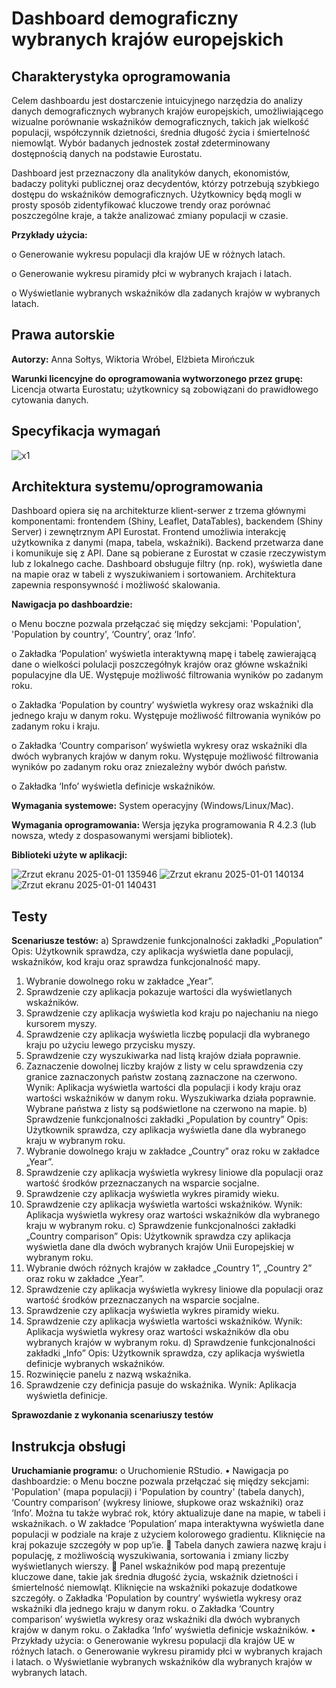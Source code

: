# Dashboard demograficzny wybranych krajów europejskich

## Charakterystyka oprogramowania
Celem dashboardu jest dostarczenie intuicyjnego narzędzia do analizy danych demograficznych wybranych krajów europejskich, umożliwiającego wizualne porównanie wskaźników demograficznych, takich jak wielkość populacji, współczynnik dzietności, średnia długość życia i śmiertelność niemowląt. Wybór badanych jednostek został zdeterminowany dostępnością danych na podstawie Eurostatu.

Dashboard jest przeznaczony dla analityków danych, ekonomistów, badaczy polityki publicznej oraz decydentów, którzy potrzebują szybkiego dostępu do wskaźników demograficznych. Użytkownicy będą mogli w prosty sposób zidentyfikować kluczowe trendy oraz porównać poszczególne kraje, a także analizować zmiany populacji w czasie.

**Przykłady użycia:**

o	Generowanie wykresu populacji dla krajów UE w różnych latach.

o	Generowanie wykresu piramidy płci w wybranych krajach i latach.

o	Wyświetlanie wybranych wskaźników dla zadanych krajów w wybranych latach.



## Prawa autorskie
**Autorzy:** Anna Sołtys, Wiktoria Wróbel, Elżbieta Mirończuk

**Warunki licencyjne do oprogramowania wytworzonego przez grupę:** Licencja otwarta Eurostatu; użytkownicy są zobowiązani do prawidłowego cytowania danych.


## Specyfikacja wymagań

![x1](https://github.com/user-attachments/assets/85992eab-adaf-4d50-bdee-8d3c1d7f2ec4)

## Architektura systemu/oprogramowania
Dashboard opiera się na architekturze klient-serwer z trzema głównymi komponentami: frontendem (Shiny, Leaflet, DataTables), backendem (Shiny Server) i zewnętrznym API Eurostat. Frontend umożliwia interakcję użytkownika z danymi (mapa, tabela, wskaźniki). Backend przetwarza dane i komunikuje się z API. Dane są pobierane z Eurostat w czasie rzeczywistym lub z lokalnego cache. Dashboard obsługuje filtry (np. rok), wyświetla dane na mapie oraz w tabeli z wyszukiwaniem i sortowaniem. Architektura zapewnia responsywność i możliwość skalowania.

**Nawigacja po dashboardzie:**

o	Menu boczne pozwala przełączać się między sekcjami: 'Population', 'Population by country', ‘Country’, oraz ‘Info’. 

o	Zakładka ‘Population’ wyświetla interaktywną mapę i tabelę zawierającą dane o wielkości polulacji poszczegółnyk krajów oraz główne wskaźniki populacyjne dla UE. Występuje możliwość filtrowania wyników po zadanym roku. 

o	Zakładka ‘Population by country’ wyświetla wykresy oraz wskaźniki dla jednego kraju w danym roku. Występuje możliwość filtrowania wyników po zadanym roku i kraju. 

o	Zakładka ‘Country comparison’ wyświetla wykresy oraz wskaźniki dla dwóch wybranych krajów w danym roku. Występuje możliwość filtrowania wyników po zadanym roku oraz zniezależny wybór dwóch państw.

o	Zakładka ‘Info’ wyświetla definicje wskaźników.

**Wymagania systemowe:** System operacyjny (Windows/Linux/Mac).

**Wymagania oprogramowania:** Wersja języka programowania R 4.2.3 (lub nowsza, wtedy z dospasowanymi wersjami bibliotek).

**Biblioteki użyte w aplikacji:**

![Zrzut ekranu 2025-01-01 135946](https://github.com/user-attachments/assets/eb055492-4f5e-4a95-a8c4-2cfbea97180c)
![Zrzut ekranu 2025-01-01 140134](https://github.com/user-attachments/assets/23ae87dc-de59-44bf-9c51-93f482b0a025)
![Zrzut ekranu 2025-01-01 140431](https://github.com/user-attachments/assets/ca3449b3-653c-4b74-8d12-a1ec499fdc4b)


## Testy
**Scenariusze testów:**
a)	Sprawdzenie funkcjonalności zakładki „Population”
Opis: Użytkownik sprawdza, czy aplikacja wyświetla dane populacji, wskaźników, kod kraju oraz sprawdza funkcjonalność mapy.
1.	Wybranie dowolnego roku w zakładce „Year”.
2.	Sprawdzenie czy aplikacja pokazuje wartości dla wyświetlanych wskaźników.
3.	Sprawdzenie czy aplikacja wyświetla kod kraju po najechaniu na niego kursorem myszy.
4.	Sprawdzenie czy aplikacja wyświetla liczbę populacji dla wybranego kraju po użyciu lewego przycisku myszy.
5.	Sprawdzenie czy wyszukiwarka nad listą krajów działa poprawnie.
6.	Zaznaczenie dowolnej liczby krajów z listy w celu sprawdzenia czy granice zaznaczonych państw zostaną zaznaczone na czerwono.
Wynik: Aplikacja wyświetla wartości dla populacji i kody kraju oraz wartości wskaźników w danym roku. Wyszukiwarka działa poprawnie. Wybrane państwa z listy są podświetlone na czerwono na mapie.
b)	Sprawdzenie funkcjonalności zakładki „Population by country”
Opis: Użytkownik sprawdza, czy aplikacja wyświetla dane dla wybranego kraju w wybranym roku.
1.	Wybranie dowolnego kraju w zakładce „Country” oraz roku w zakładce „Year”.
2.	Sprawdzenie czy aplikacja wyświetla wykresy liniowe dla populacji oraz wartość środków przeznaczanych na wsparcie socjalne.
3.	Sprawdzenie czy aplikacja wyświetla wykres piramidy wieku.
4.	Sprawdzenie czy aplikacja wyświetla wartości wskaźników.
Wynik: Aplikacja wyświetla wykresy oraz wartości wskaźników dla wybranego kraju w wybranym roku.
c)	Sprawdzenie funkcjonalności zakładki „Country comparison”
Opis: Użytkownik sprawdza czy aplikacja wyświetla dane dla dwóch wybranych krajów Unii Europejskiej w wybranym roku.
1.	Wybranie dwóch różnych krajów w zakładce „Country 1”, „Country 2” oraz roku w zakładce „Year”.
2.	Sprawdzenie czy aplikacja wyświetla wykresy liniowe dla populacji oraz wartość środków przeznaczanych na wsparcie socjalne.
3.	Sprawdzenie czy aplikacja wyświetla wykres piramidy wieku.
4.	Sprawdzenie czy aplikacja wyświetla wartości wskaźników.
Wynik: Aplikacja wyświetla wykresy oraz wartości wskaźników dla obu wybranych krajów w wybranym roku.
d)	Sprawdzenie funkcjonalności zakładki „Info”
Opis: Użytkownik sprawdza, czy aplikacja wyświetla definicje wybranych wskaźników.
1.	Rozwinięcie panelu z nazwą wskaźnika.
2.	Sprawdzenie czy definicja pasuje do wskaźnika.
Wynik: Aplikacja wyświetla definicje.

**Sprawozdanie z wykonania scenariuszy testów**

## Instrukcja obsługi
**Uruchamianie programu:**
o	Uruchomienie RStudio.
•	Nawigacja po dashboardzie:
o	Menu boczne pozwala przełączać się między sekcjami: 'Population' (mapa populacji) i 'Population by country' (tabela danych), ‘Country comparison’ (wykresy liniowe, słupkowe oraz wskaźniki) oraz ‘Info’. Można tu także wybrać rok, który aktualizuje dane na mapie, w tabeli i wskaźnikach.
o	W zakładce ‘Population’ mapa interaktywna wyświetla dane populacji w podziale na kraje z użyciem kolorowego gradientu. Kliknięcie na kraj pokazuje szczegóły w pop up’ie.
	Tabela danych zawiera nazwę kraju i populację, z możliwością wyszukiwania, sortowania i zmiany liczby wyświetlanych wierszy.
	Panel wskaźników pod mapą prezentuje kluczowe dane, takie jak średnia długość życia, wskaźnik dzietności i śmiertelność niemowląt. Kliknięcie na wskaźniki pokazuje dodatkowe szczegóły.
o	Zakładka ‘Population by country’ wyświetla wykresy oraz wskaźniki dla jednego kraju w danym roku.
o	Zakładka ‘Country comparison’ wyświetla wykresy oraz wskaźniki dla dwóch wybranych krajów w danym roku.
o	Zakładka ‘Info’ wyświetla definicje wskaźników.
•	Przykłady użycia:
o	Generowanie wykresu populacji dla krajów UE w różnych latach.
o	Generowanie wykresu piramidy płci w wybranych krajach i latach.
o	Wyświetlanie wybranych wskaźników dla wybranych krajów w wybranych latach.

